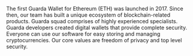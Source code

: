The first Guarda Wallet for Ethereum (ETH) was launched in 2017. Since then, our team has built a unique ecosystem of blockchain-related products. Guarda squad comprises of highly experienced specialists. Guarda developers created digital wallets that provide complete security. Everyone can use our software for easy storing and managing cryptocurrencies. Our core values are freedom of privacy and top level security.